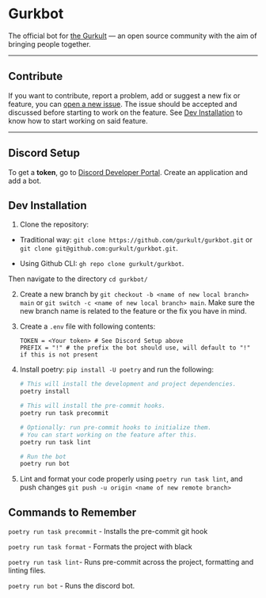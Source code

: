 # Gurkbot

The official bot for [the Gurkult](https://gurkult.com/discord) — an open source community with the aim of bringing people together.

---

## Contribute

If you want to contribute, report a problem, add or suggest a new fix or feature, you can [open a new issue](https://github.com/gurkult/gurkbot/issues/new/choose). The issue should be accepted and discussed before starting to work on the feature. See [Dev Installation](#Dev-Installation) to know how to start working on said feature.

---

## Discord Setup

To get a **token**, go to [Discord Developer Portal](https://discord.com/developers/applications). Create an application and add a bot.

## Dev Installation

1. Clone the repository:
- Traditional way: `git clone https://github.com/gurkult/gurkbot.git` or `git clone git@github.com:gurkult/gurkbot.git`.

- Using Github CLI: `gh repo clone gurkult/gurkbot`.

Then navigate to the directory `cd gurkbot/`

2. Create a new branch by `git checkout -b <name of new local branch> main` or `git switch -c <name of new local branch> main`. Make sure the new branch name is related to the feature or the fix you have in mind.

3. Create a `.env` file with following contents:

   ```text
   TOKEN = <Your token> # See Discord Setup above
   PREFIX = "!" # the prefix the bot should use, will default to "!" if this is not present
   ```

4. Install poetry: `pip install -U poetry` and run the following:

   ```sh
   # This will install the development and project dependencies.
   poetry install

   # This will install the pre-commit hooks.
   poetry run task precommit

   # Optionally: run pre-commit hooks to initialize them.
   # You can start working on the feature after this.
   poetry run task lint

   # Run the bot
   poetry run bot

   ```
5. Lint and format your code properly using `poetry run task lint`, and push changes `git push -u origin <name of new remote branch>`

## Commands to Remember
`poetry run task precommit` - Installs the pre-commit git hook

`poetry run task format` - Formats the project with black

`poetry run task lint`- Runs pre-commit across the project, formatting and linting files.

`poetry run bot` - Runs the discord bot.
